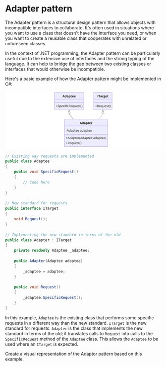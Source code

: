 ﻿# Adapter pattern

The Adapter pattern is a structural design pattern that allows objects with incompatible interfaces to collaborate. It's often used in situations where you want to use a class that doesn't have the interface you need, or when you want to create a reusable class that cooperates with unrelated or unforeseen classes.

In the context of .NET programming, the Adapter pattern can be particularly useful due to the extensive use of interfaces and the strong typing of the language. It can help to bridge the gap between two existing classes or interfaces that would otherwise be incompatible.

Here's a basic example of how the Adapter pattern might be implemented in C#:

![Adapter pattern](./Adapter.png)

```csharp
// Existing way requests are implemented
public class Adaptee
{
    public void SpecificRequest()
    {
        // Code here
    }
}

// New standard for requests
public interface ITarget
{
    void Request();
}

// Implementing the new standard in terms of the old
public class Adapter : ITarget
{
    private readonly Adaptee _adaptee;

    public Adapter(Adaptee adaptee)
    {
        _adaptee = adaptee;
    }

    public void Request()
    {
        _adaptee.SpecificRequest();
    }
}
```

In this example, `Adaptee` is the existing class that performs some specific requests in a different way than the new standard. `ITarget` is the new standard for requests. `Adapter` is the class that implements the new standard in terms of the old; it translates calls to `Request` into calls to the `SpecificRequest` method of the `Adaptee` class. This allows the `Adaptee` to be used where an `ITarget` is expected.


Create a visual representation of the Adaptor pattern based on this example.


